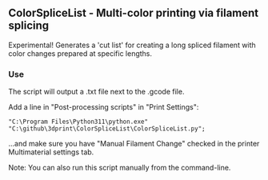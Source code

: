 ## ColorSpliceList - Multi-color printing via filament splicing

Experimental! Generates a 'cut list' for creating a long spliced filament with color changes prepared at specific lengths.

### Use

The script will output a .txt file next to the .gcode file.

Add a line in "Post-processing scripts" in "Print Settings":

```
"C:\Program Files\Python311\python.exe" "C:\github\3dprint\ColorSpliceList\ColorSpliceList.py";
```

...and make sure you have "Manual Filament Change" checked in the printer Multimaterial settings tab.

Note: You can also run this script manually from the command-line.